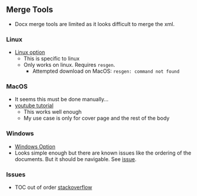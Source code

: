 ## Merge Tools

- Docx merge tools are limited as it looks difficult to merge the xml.

### Linux

- [Linux option](https://github.com/Ventto/odocxmerge)
  - This is specific to linux
  - Only works on linux. Requires `resgen`.
    - Attempted download on MacOS: `resgen: command not found`

### MacOS

- It seems this must be done manually...
- [youtube tutorial](https://www.youtube.com/watch?v=3FYzP_kWq24)
  - This works well enough
  - My use case is only for cover page and the rest of the body

### Windows

- [Windows Option](https://github.com/jamessantiago/DocxMerge)
- Looks simple enough but there are known issues like the ordering of the documents. But it should be navigable. See [issue](https://github.com/jamessantiago/DocxMerge/issues/2).

### Issues

- TOC out of order [stackoverflow](https://stackoverflow.com/questions/25591517/pandoc-inserting-pages-before-generated-table-of-contents)
